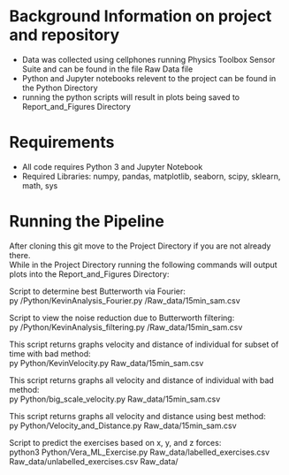 # Background Information on project and repository

- Data was collected using cellphones running Physics Toolbox Sensor Suite and can be found in the file Raw Data file
- Python and Jupyter notebooks relevent to the project can be found in the Python Directory
- running the python scripts will result in plots being saved to Report_and_Figures Directory

# Requirements
- All code requires Python 3 and Jupyter Notebook
- Required Libraries: numpy, pandas, matplotlib, seaborn, scipy, sklearn, math, sys

# Running the Pipeline
After cloning this git move to the Project Directory if you are not already there.  
While in the Project Directory running the following commands will output plots
into the Report_and_Figures Directory:

Script to determine best Butterworth via Fourier:  
py /Python/KevinAnalysis_Fourier.py /Raw_data/15min_sam.csv

Script to view the noise reduction due to Butterworth filtering:  
py /Python/KevinAnalysis_filtering.py /Raw_data/15min_sam.csv

This script returns graphs velocity and distance of individual for subset of time with bad method:  
py Python/KevinVelocity.py Raw_data/15min_sam.csv

This script returns graphs all velocity and distance of individual with bad method:  
py Python/big_scale_velocity.py Raw_data/15min_sam.csv

This script returns graphs all velocity and distance using best method:  
py Python/Velocity_and_Distance.py Raw_data/15min_sam.csv

Script to predict the exercises based on x, y, and z forces:  
python3 Python/Vera_ML_Exercise.py Raw_data/labelled_exercises.csv Raw_data/unlabelled_exercises.csv Raw_data/